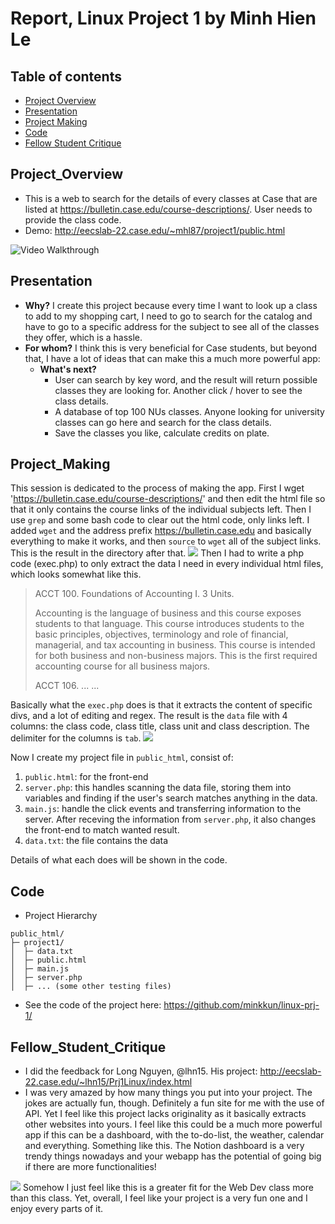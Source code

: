 # Report, Linux Project 1 by Minh Hien Le
## Table of contents
- [Project Overview](#Project_Overview) 
- [Presentation](#Presentation)
- [Project Making](#Project_Making)
- [Code](#Code)
- [Fellow Student Critique](#Fellow_Student_Critique)


## Project_Overview
- This is a web to search for the details of every classes at Case that are listed at https://bulletin.case.edu/course-descriptions/. User needs to provide the class code.
- Demo: http://eecslab-22.case.edu/~mhl87/project1/public.html
<img src='https://i.imgur.com/WSwQEHo.gif' title='Video Walkthrough' width='' alt='Video Walkthrough' />

## Presentation
- **Why?** I create this project because every time I want to look up a class to add to my shopping cart, I need to go to search for the catalog and have to go to a specific address for the subject to see all of the classes they offer, which is a hassle.  
- **For whom?** I think this is very beneficial for Case students, but beyond that, I have a lot of ideas that can make this a much more powerful app:
	- **What's next?** 
		- User can search by key word, and the result will return possible classes they are looking for. Another click / hover to see the class details.
		- A database of top 100 NUs classes. Anyone looking for university classes can go here and search for the class details.
		- Save the classes you like, calculate credits on plate.

## Project_Making
This session is dedicated to the process of making the app.
First I wget 'https://bulletin.case.edu/course-descriptions/' and then edit the html file so that it only contains the course links of the individual subjects left.
Then I use `grep` and some bash code to clear out the html code, only links left. I added `wget` and the address prefix https://bulletin.case.edu and basically everything to make it works, and then `source` to `wget` all of the subject links. This is the result in the directory after that.
<img src='https://i.imgur.com/QVkUUiJ.png'/>
Then I had to write a php code (exec.php) to only extract the data I need in every individual html files, which looks somewhat like this.

> ACCT 100. Foundations of Accounting I. 3 Units.
> 
> Accounting is the language of business and this course exposes
> students to that language. This course introduces students to the
> basic principles, objectives, terminology and role of financial,
> managerial, and tax accounting in business. This course is intended
> for both business and non-business majors. This is the first required
> accounting course for all business majors.
> 
> ACCT 106. ...
> ...

Basically what the `exec.php` does is that it extracts the content of specific divs, and a lot of editing and regex. The result is the `data` file with 4 columns: the class code, class title, class unit and class description. The delimiter for the columns is `tab`.
<img src='https://i.imgur.com/6bzT2I7.png'>  

Now I create my project file in `public_html`, consist of:
1. `public.html`: for the front-end
2. `server.php`: this handles scanning the data file, storing them into variables and finding if the user's search matches anything in the data.
3. `main.js`: handle the click events and transferring information to the server. After receving the information from `server.php`, it also changes the front-end to match wanted result.
4. `data.txt`: the file contains the data

Details of what each does will be shown in the code.

## Code
- Project Hierarchy
```
public_html/
├─ project1/
│  ├─ data.txt
│  ├─ public.html
│  ├─ main.js
│  ├─ server.php
│  ├─ ... (some other testing files)
```
- See the code of the project here: https://github.com/minkkun/linux-prj-1/

## Fellow_Student_Critique
- I did the feedback for Long Nguyen, @lhn15. His project: http://eecslab-22.case.edu/~lhn15/Prj1Linux/index.html
- I was very amazed by how many things you put into your project. The jokes are actually fun, though. Definitely a fun site for me with the use of API. Yet I feel like this project lacks originality as it basically extracts other websites into yours. I feel like this could be a much more powerful app if this can be a dashboard, with the to-do-list, the weather, calendar and everything. Something like this. The Notion dashboard is a very trendy things nowadays and your webapp has the potential of going big if there are more functionalities!
<img src='https://images.squarespace-cdn.com/content/v1/5a049a70be42d60e92dd8246/1618860571523-DJ13PONV3WXB1GBUD2AZ/aesthetic-notion-dashboards-14.png?format=1500w'>
 Somehow I just feel like this is a greater fit for the Web Dev class more than this class. Yet, overall, I feel like your project is a very fun one and I enjoy every parts of it.
